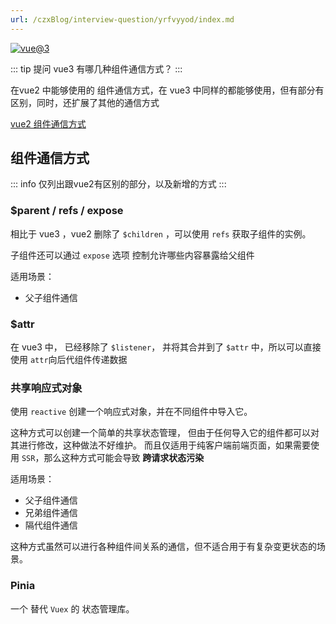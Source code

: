 ```yaml
---
url: /czxBlog/interview-question/yrfvyyod/index.md
---
```

[![vue@3](https://img.shields.io/badge/vue-%403-brightgreen)](https://staging-cn.vuejs.org/)

::: tip 提问
vue3 有哪几种组件通信方式？
:::

在vue2 中能够使用的 组件通信方式，在 vue3 中同样的都能够使用，但有部分有区别，同时，还扩展了其他的通信方式

[vue2 组件通信方式](/interview-question/1ryrldbc/)

## 组件通信方式

::: info
仅列出跟vue2有区别的部分，以及新增的方式
:::

### $parent / refs / expose

相比于 vue3 ，vue2 删除了 `$children` ，可以使用 `refs` 获取子组件的实例。

子组件还可以通过 `expose` 选项 控制允许哪些内容暴露给父组件

适用场景：

* 父子组件通信

### $attr

在 vue3 中， 已经移除了 `$listener`， 并将其合并到了 `$attr` 中，所以可以直接使用 `attr`向后代组件传递数据

### 共享响应式对象

使用 `reactive` 创建一个响应式对象，并在不同组件中导入它。

这种方式可以创建一个简单的共享状态管理， 但由于任何导入它的组件都可以对其进行修改，这种做法不好维护。
而且仅适用于纯客户端前端页面，如果需要使用 `SSR`，那么这种方式可能会导致 **跨请求状态污染**

适用场景：

* 父子组件通信
* 兄弟组件通信
* 隔代组件通信

这种方式虽然可以进行各种组件间关系的通信，但不适合用于有复杂变更状态的场景。

### Pinia

一个 替代 `Vuex` 的 状态管理库。
